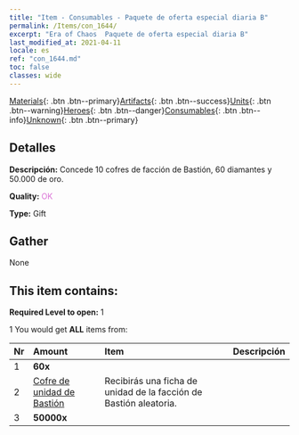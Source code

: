 ```yaml
---
title: "Item - Consumables - Paquete de oferta especial diaria B"
permalink: /Items/con_1644/
excerpt: "Era of Chaos  Paquete de oferta especial diaria B"
last_modified_at: 2021-04-11
locale: es
ref: "con_1644.md"
toc: false
classes: wide
---
```

 [Materials](/es/Items/){: .btn .btn--primary}[Artifacts](/es/Items/Artifacts/){: .btn .btn--success}[Units](/es/Items/Units/){: .btn .btn--warning}[Heroes](/es/Items/Heroes/){: .btn .btn--danger}[Consumables](/es/Items/Consumables/){: .btn .btn--info}[Unknown](/es/Items/Unknown/){: .btn .btn--primary}

## Detalles
 **Descripción:** Concede 10 cofres de facción de Bastión, 60 diamantes y 50.000 de oro.

 **Quality:** <span style="color: #DA70D6">OK</span>

 **Type:** Gift

## Gather

  None

## This item contains:

 **Required Level to open:** 1

 1 You would get **ALL** items  from:

  | Nr | Amount |     Item    | Descripción |
  |:---|:-------|:------------|:-----------:|
  | 1 |  **60x** | <i class="fas fa-gem"/> |  | 
  | 2 | [Cofre de unidad de Bastión](/es/Items/con_1272/) | Recibirás una ficha de unidad de la facción de Bastión aleatoria. | 
  | 3 |  **50000x** | <i class="fas fa-coins"/> |  | 
